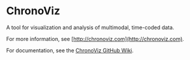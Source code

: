 # ChronoViz

A tool for visualization and analysis of multimodal, time-coded data.

For more information, see [http://chronoviz.com](http://chronoviz.com).

For documentation, see the [ChronoViz GitHub Wiki](https://github.com/afouse/chronoviz/wiki).

